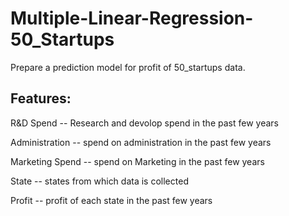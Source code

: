 # Multiple-Linear-Regression-50_Startups
Prepare a prediction model for profit of 50_startups data.

## Features:

R&D Spend -- Research and devolop spend in the past few years

Administration -- spend on administration in the past few years

Marketing Spend -- spend on Marketing in the past few years

State -- states from which data is collected

Profit  -- profit of each state in the past few years
